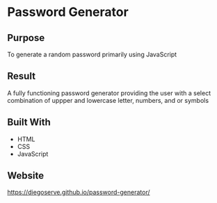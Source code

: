 # Password Generator

## Purpose

To generate a random password primarily using JavaScript

## Result

A fully functioning password generator providing the user with a select
combination of uppper and lowercase letter, numbers, and or symbols



## Built With
* HTML
* CSS
* JavaScript



## Website

https://diegoserve.github.io/password-generator/
